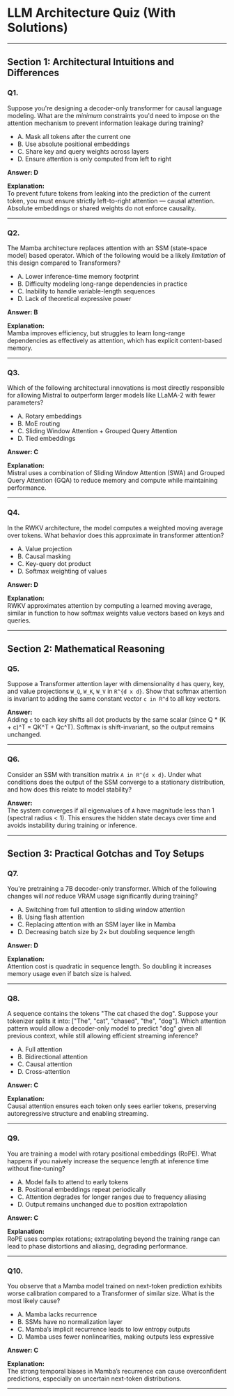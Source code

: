 # LLM Architecture Quiz (With Solutions)

---

## Section 1: Architectural Intuitions and Differences

### Q1.
Suppose you're designing a decoder-only transformer for causal language modeling. What are the *minimum* constraints you'd need to impose on the attention mechanism to prevent information leakage during training?

- A. Mask all tokens after the current one  
- B. Use absolute positional embeddings  
- C. Share key and query weights across layers  
- D. Ensure attention is only computed from left to right  

**Answer: D**

**Explanation:**  
To prevent future tokens from leaking into the prediction of the current token, you must ensure strictly left-to-right attention — causal attention. Absolute embeddings or shared weights do not enforce causality.

---

### Q2.
The Mamba architecture replaces attention with an SSM (state-space model) based operator. Which of the following would be a likely *limitation* of this design compared to Transformers?

- A. Lower inference-time memory footprint  
- B. Difficulty modeling long-range dependencies in practice  
- C. Inability to handle variable-length sequences  
- D. Lack of theoretical expressive power  

**Answer: B**

**Explanation:**  
Mamba improves efficiency, but struggles to learn long-range dependencies as effectively as attention, which has explicit content-based memory.

---

### Q3.
Which of the following architectural innovations is most directly responsible for allowing Mistral to outperform larger models like LLaMA-2 with fewer parameters?

- A. Rotary embeddings  
- B. MoE routing  
- C. Sliding Window Attention + Grouped Query Attention  
- D. Tied embeddings  

**Answer: C**

**Explanation:**  
Mistral uses a combination of Sliding Window Attention (SWA) and Grouped Query Attention (GQA) to reduce memory and compute while maintaining performance.

---

### Q4.
In the RWKV architecture, the model computes a weighted moving average over tokens. What behavior does this approximate in transformer attention?

- A. Value projection  
- B. Causal masking  
- C. Key-query dot product  
- D. Softmax weighting of values  

**Answer: D**

**Explanation:**  
RWKV approximates attention by computing a learned moving average, similar in function to how softmax weights value vectors based on keys and queries.

---

## Section 2: Mathematical Reasoning

### Q5.
Suppose a Transformer attention layer with dimensionality `d` has query, key, and value projections `W_Q`, `W_K`, `W_V` in `R^{d x d}`. Show that softmax attention is invariant to adding the same constant vector `c in R^d` to all key vectors.

**Answer:**  
Adding `c` to each key shifts all dot products by the same scalar (since Q * (K + c)^T = QK^T + Qc^T). Softmax is shift-invariant, so the output remains unchanged.

---

### Q6.
Consider an SSM with transition matrix `A in R^{d x d}`. Under what conditions does the output of the SSM converge to a stationary distribution, and how does this relate to model stability?

**Answer:**  
The system converges if all eigenvalues of `A` have magnitude less than 1 (spectral radius < 1). This ensures the hidden state decays over time and avoids instability during training or inference.

---

## Section 3: Practical Gotchas and Toy Setups

### Q7.
You're pretraining a 7B decoder-only transformer. Which of the following changes will *not* reduce VRAM usage significantly during training?

- A. Switching from full attention to sliding window attention  
- B. Using flash attention  
- C. Replacing attention with an SSM layer like in Mamba  
- D. Decreasing batch size by 2× but doubling sequence length  

**Answer: D**

**Explanation:**  
Attention cost is quadratic in sequence length. So doubling it increases memory usage even if batch size is halved.

---

### Q8.
A sequence contains the tokens "The cat chased the dog". Suppose your tokenizer splits it into: ["The", "cat", "chased", "the", "dog"]. Which attention pattern would allow a decoder-only model to predict "dog" given all previous context, while still allowing efficient streaming inference?

- A. Full attention  
- B. Bidirectional attention  
- C. Causal attention  
- D. Cross-attention  

**Answer: C**

**Explanation:**  
Causal attention ensures each token only sees earlier tokens, preserving autoregressive structure and enabling streaming.

---

### Q9.
You are training a model with rotary positional embeddings (RoPE). What happens if you naively increase the sequence length at inference time without fine-tuning?

- A. Model fails to attend to early tokens  
- B. Positional embeddings repeat periodically  
- C. Attention degrades for longer ranges due to frequency aliasing  
- D. Output remains unchanged due to position extrapolation  

**Answer: C**

**Explanation:**  
RoPE uses complex rotations; extrapolating beyond the training range can lead to phase distortions and aliasing, degrading performance.

---

### Q10.
You observe that a Mamba model trained on next-token prediction exhibits worse calibration compared to a Transformer of similar size. What is the most likely cause?

- A. Mamba lacks recurrence  
- B. SSMs have no normalization layer  
- C. Mamba’s implicit recurrence leads to low entropy outputs  
- D. Mamba uses fewer nonlinearities, making outputs less expressive  

**Answer: C**

**Explanation:**  
The strong temporal biases in Mamba’s recurrence can cause overconfident predictions, especially on uncertain next-token distributions.

---
